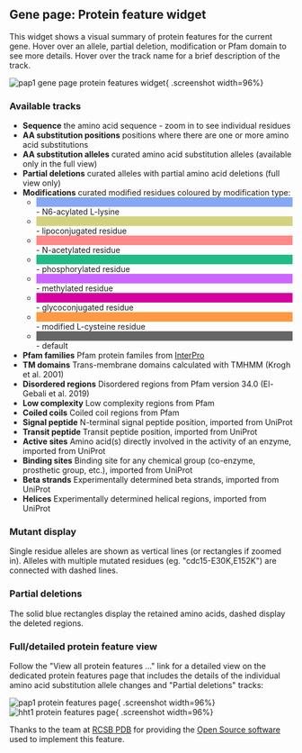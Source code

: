 ## Gene page: Protein feature widget

This widget shows a visual summary of protein features for the current
gene.  Hover over an allele, partial deletion, modification or Pfam
domain to see more details.  Hover over the track name for a brief
description of the track.

![pap1 gene page protein features widget](assets/gene-pap1-protein-feature-viewer-widget-colour.png){ .screenshot width=96%}

### Available tracks

  - **Sequence** the amino acid sequence - zoom in to see individual residues
  - **AA substitution positions** positions where there are one or more amino acid substitutions
  - **AA substitution alleles** curated amino acid substitution alleles (available only in the full view) 
  - **Partial deletions** curated alleles with partial amino acid deletions (full view only)
  - **Modifications** curated modified residues coloured by modification type:
    - <div style="background-color: #86a8f4;" class="docs-colour-block">&nbsp;</div> - N6-acylated L-lysine
    - <div style="background-color: #d2d27e;" class="docs-colour-block">&nbsp;</div> - lipoconjugated residue
    - <div style="background-color: #f88;" class="docs-colour-block">&nbsp;</div> - N-acetylated residue
    - <div style="background-color: #2b8;" class="docs-colour-block">&nbsp;</div> - phosphorylated residue
    - <div style="background-color: #c6f;" class="docs-colour-block">&nbsp;</div> - methylated residue
    - <div style="background-color: #d6009e;" class="docs-colour-block">&nbsp;</div> - glycoconjugated residue
    - <div style="background-color: #ff9943;" class="docs-colour-block">&nbsp;</div> - modified L-cysteine residue
    - <div style="background-color: #666;" class="docs-colour-block">&nbsp;</div> - default
  - **Pfam families** Pfam protein familes from [InterPro](https://www.ebi.ac.uk/interpro/)
  - **TM domains** Trans-membrane domains calculated with TMHMM (Krogh et al. 2001)
  - **Disordered regions** Disordered regions from Pfam version 34.0 (El-Gebali et al. 2019)
  - **Low complexity** Low complexity regions from Pfam
  - **Coiled coils** Coiled coil regions from Pfam
  - **Signal peptide** N-terminal signal peptide position, imported
    from UniProt
  - **Transit peptide** Transit peptide position, imported from UniProt
  - **Active sites** Amino acid(s) directly involved in the activity
    of an enzyme, imported from UniProt
  - **Binding sites** Binding site for any chemical group (co-enzyme,
    prosthetic group, etc.), imported from UniProt
  - **Beta strands** Experimentally determined beta strands, imported from UniProt
  - **Helices** Experimentally determined helical regions, imported from UniProt

### Mutant display

Single residue alleles are shown as vertical lines (or rectangles if
zoomed in).  Alleles with multiple mutated residues
(eg. "cdc15-E30K,E152K") are connected with dashed lines.

### Partial deletions

The solid blue rectangles display the retained amino acids, dashed
display the deleted regions.

### Full/detailed protein feature view

Follow the "View all protein features ..." link for a detailed view on
the dedicated protein features page that includes the details of the
individual amino acid substitution allele changes and "Partial
deletions" tracks:

![pap1 protein features page](assets/gene-pap1-protein-feature-viewer-page-colour.png){ .screenshot width=96%}
![hht1 protein features page](assets/gene-hht1-protein-feature-viewer-page.png){ .screenshot width=96%}

Thanks to the team at [RCSB PDB](https://www.rcsb.org/) for providing
the [Open Source software](https://github.com/rcsb/rcsb-saguaro) used
to implement this feature.
